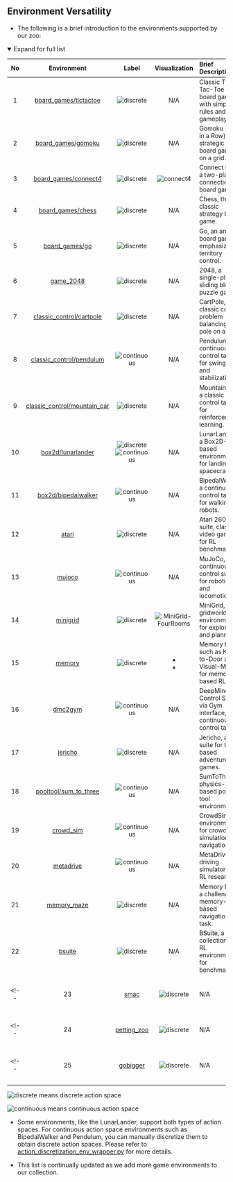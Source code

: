 ## Environment Versatility

- The following is a brief introduction to the environments supported by our zoo:

<details open><summary>Expand for full list</summary>

| No | Environment | Label | Visualization | Brief Description | Doc Links |
|:--:|:-----------:|:-----:|:-------------:|:-----------------|:---------|
| 1 | [board_games/tictactoe](https://github.com/opendilab/LightZero/tree/main/zoo/board_games/tictactoe) | ![discrete](https://img.shields.io/badge/-discrete-brightgreen) | N/A | Classic Tic-Tac-Toe board game with simple rules and fast gameplay. | [Tic-tac-toe Wiki](https://en.wikipedia.org/wiki/Tic-tac-toe) |
| 2 | [board_games/gomoku](https://github.com/opendilab/LightZero/tree/main/zoo/board_games/gomoku) | ![discrete](https://img.shields.io/badge/-discrete-brightgreen) | N/A | Gomoku (Five in a Row), a strategic board game on a grid. | [Gomoku Wiki](https://en.wikipedia.org/wiki/Gomoku) |
| 3 | [board_games/connect4](https://github.com/opendilab/LightZero/tree/main/zoo/board_games/connect4) | ![discrete](https://img.shields.io/badge/-discrete-brightgreen) | ![connect4](https://github.com/opendilab/LightZero/blob/main/zoo/board_games/connect4/connect4.gif) | Connect Four, a two-player connection board game. | [Connect Four Wiki](https://en.wikipedia.org/wiki/Connect_Four) |
| 4 | [board_games/chess](https://github.com/opendilab/LightZero/tree/main/zoo/board_games/chess) | ![discrete](https://img.shields.io/badge/-discrete-brightgreen) | N/A | Chess, the classic strategy board game. | [Chess Wiki](https://en.wikipedia.org/wiki/Chess) |
| 5 | [board_games/go](https://github.com/opendilab/LightZero/tree/main/zoo/board_games/go) | ![discrete](https://img.shields.io/badge/-discrete-brightgreen) | N/A | Go, an ancient board game emphasizing territory control. | [Go Wiki](https://en.wikipedia.org/wiki/Go_(game)) |
| 6 | [game_2048](https://github.com/opendilab/LightZero/tree/main/zoo/game_2048) | ![discrete](https://img.shields.io/badge/-discrete-brightgreen) | N/A | 2048, a single-player sliding block puzzle game. | [2048 Wiki](https://en.wikipedia.org/wiki/2048_(video_game)) |
| 7 | [classic_control/cartpole](https://github.com/opendilab/LightZero/tree/main/zoo/classic_control/cartpole) | ![discrete](https://img.shields.io/badge/-discrete-brightgreen) | N/A | CartPole, a classic control problem balancing a pole on a cart. | [CartPole Doc](https://di-engine-docs.readthedocs.io/en/latest/13_envs/cartpole.html) |
| 8 | [classic_control/pendulum](https://github.com/opendilab/LightZero/tree/main/zoo/classic_control/pendulum) | ![continuous](https://img.shields.io/badge/-continous-green) | N/A | Pendulum, a continuous control task for swing-up and stabilization. | [Pendulum Doc](https://di-engine-docs.readthedocs.io/en/latest/13_envs/pendulum.html) |
| 9 | [classic_control/mountain_car](https://github.com/opendilab/LightZero/tree/main/zoo/classic_control/mountain_car) | ![discrete](https://img.shields.io/badge/-discrete-brightgreen) | N/A | MountainCar, a classic control task for reinforcement learning. | [MountainCar Doc](https://www.gymlibrary.dev/environments/classic_control/mountain_car/) |
| 10 | [box2d/lunarlander](https://github.com/opendilab/LightZero/tree/main/zoo/box2d/lunarlander) | ![discrete](https://img.shields.io/badge/-discrete-brightgreen) ![continuous](https://img.shields.io/badge/-continous-green) | N/A | LunarLander, a Box2D-based environment for landing a spacecraft. | [LunarLander Doc](https://di-engine-docs.readthedocs.io/en/latest/13_envs/lunarlander.html) |
| 11 | [box2d/bipedalwalker](https://github.com/opendilab/LightZero/tree/main/zoo/box2d/bipedalwalker) | ![continuous](https://img.shields.io/badge/-continous-green) | N/A | BipedalWalker, a continuous control task for walking robots. | [BipedalWalker Doc](https://di-engine-docs.readthedocs.io/en/latest/13_envs/bipedalwalker.html) |
| 12 | [atari](https://github.com/opendilab/LightZero/tree/main/zoo/atari) | ![discrete](https://img.shields.io/badge/-discrete-brightgreen) | N/A | Atari 2600 suite, classic video games for RL benchmarks. | [Atari Doc](https://di-engine-docs.readthedocs.io/en/latest/13_envs/atari.html) |
| 13 | [mujoco](https://github.com/opendilab/LightZero/tree/main/zoo/mujoco) | ![continuous](https://img.shields.io/badge/-continous-green) | N/A | MuJoCo, continuous control suite for robotics and locomotion. | [MuJoCo Doc](https://di-engine-docs.readthedocs.io/en/latest/13_envs/mujoco.html) |
| 14 | [minigrid](https://github.com/opendilab/LightZero/tree/main/zoo/minigrid) | ![discrete](https://img.shields.io/badge/-discrete-brightgreen) | ![MiniGrid-FourRooms](https://github.com/opendilab/LightZero/blob/main/zoo/minigrid/envs/video/MiniGrid-FourRooms-v0_episode_0.gif) | MiniGrid, a gridworld environment for exploration and planning. | [MiniGrid Doc](https://di-engine-docs.readthedocs.io/en/latest/13_envs/minigrid.html) |
| 15 | [memory](https://github.com/opendilab/LightZero/tree/main/zoo/memory) | ![discrete](https://img.shields.io/badge/-discrete-brightgreen) | ![key_to_door](https://github.com/opendilab/LightZero/blob/main/zoo/memory/key_to_door.gif) <br> ![visual_match](https://github.com/opendilab/LightZero/blob/main/zoo/memory/visual_match.gif) | Memory tasks, such as Key-to-Door and Visual-Match, for memory-based RL. | [Memory Doc](https://di-engine-docs.readthedocs.io/en/latest/13_envs/memory.html) |
| 16 | [dmc2gym](https://github.com/opendilab/LightZero/tree/main/zoo/dmc2gym) | ![continuous](https://img.shields.io/badge/-continous-green) | N/A | DeepMind Control Suite via Gym interface, continuous control tasks. | [DMC2Gym Doc](https://github.com/denisyarats/dmc2gym) |
| 17 | [jericho](https://github.com/opendilab/LightZero/tree/main/zoo/jericho) | ![discrete](https://img.shields.io/badge/-discrete-brightgreen) | N/A | Jericho, a suite for text-based adventure games. | [Jericho Doc](https://github.com/microsoft/jericho) |
| 18 | [pooltool/sum_to_three](https://github.com/opendilab/LightZero/tree/main/zoo/pooltool/sum_to_three) | ![continuous](https://img.shields.io/badge/-continous-green) | N/A | SumToThree, a physics-based pool tool environment. | [SumToThree Doc](https://github.com/opendilab/LightZero/tree/main/zoo/pooltool/sum_to_three) |
| 19 | [crowd_sim](https://github.com/opendilab/LightZero/tree/main/zoo/crowd_sim) | ![continuous](https://img.shields.io/badge/-continous-green) | N/A | CrowdSim, environments for crowd simulation and navigation. | [CrowdSim Doc](https://github.com/opendilab/LightZero/tree/main/zoo/crowd_sim) |
| 20 | [metadrive](https://github.com/opendilab/LightZero/tree/main/zoo/metadrive) | ![continuous](https://img.shields.io/badge/-continous-green) | N/A | MetaDrive, a driving simulator for RL research. | [MetaDrive Doc](https://github.com/metadriverse/metadrive) |
| 21 | [memory_maze](https://github.com/opendilab/LightZero/tree/main/zoo/memory_maze) | ![discrete](https://img.shields.io/badge/-discrete-brightgreen) | N/A | Memory Maze, a challenging memory-based navigation task. | [Memory Maze Doc](https://github.com/deepmind/maze-solver) |
| 22 | [bsuite](https://github.com/opendilab/LightZero/tree/main/zoo/bsuite) | ![discrete](https://img.shields.io/badge/-discrete-brightgreen) | N/A | BSuite, a collection of RL environments for benchmarking. | [BSuite Doc](https://github.com/deepmind/bsuite) |
<!-- | 23 | [smac](https://github.com/opendilab/LightZero/tree/main/zoo/smac) | ![discrete](https://img.shields.io/badge/-discrete-brightgreen) | N/A | SMAC, StarCraft Multi-Agent Challenge environments. | [SMAC Doc](https://github.com/oxwhirl/smac) | -->
<!-- | 24 | [petting_zoo](https://github.com/opendilab/LightZero/tree/main/zoo/petting_zoo) | ![discrete](https://img.shields.io/badge/-discrete-brightgreen) | N/A | PettingZoo, multi-agent RL environments. | [PettingZoo Doc](https://pettingzoo.farama.org/) | -->
<!-- | 25 | [gobigger](https://github.com/opendilab/LightZero/tree/main/zoo/gobigger) | ![discrete](https://img.shields.io/badge/-discrete-brightgreen) | N/A | GoBigger, a large-scale multi-agent competitive environment. | [GoBigger Doc](https://github.com/opendilab/GoBigger) | -->

</details>

![discrete](https://img.shields.io/badge/-discrete-brightgreen) means discrete action space

![continuous](https://img.shields.io/badge/-continous-green) means continuous action space

- Some environments, like the LunarLander, support both types of action spaces. For continuous action space environments such as BipedalWalker and Pendulum, you can manually discretize them to obtain discrete action spaces. Please refer to [action_discretization_env_wrapper.py](https://github.com/opendilab/LightZero/blob/main/lzero/envs/wrappers/action_discretization_env_wrapper.py) for more details.

- This list is continually updated as we add more game environments to our collection.